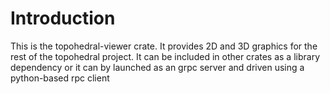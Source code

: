 # Introduction

This is the topohedral-viewer crate. It provides 2D and 3D graphics for the rest of the topohedral 
project. It can be included in other crates as a library dependency or it can by launched as 
an grpc server and driven using a python-based rpc client